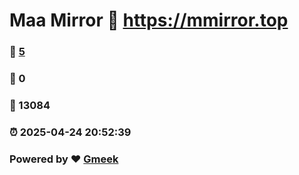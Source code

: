 # Maa Mirror :link: https://mmirror.top 
### :page_facing_up: [5](https://mmirror.top/tag.html) 
### :speech_balloon: 0 
### :hibiscus: 13084 
### :alarm_clock: 2025-04-24 20:52:39 
### Powered by :heart: [Gmeek](https://github.com/Meekdai/Gmeek)
